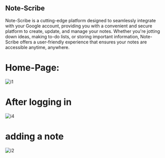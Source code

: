 ## Note-Scribe

Note-Scribe is a cutting-edge platform designed to seamlessly integrate with your Google account, providing you with a convenient and secure platform to create, update, and manage your notes.
Whether you're jotting down ideas, making to-do lists, or storing important information, Note-Scribe offers a user-friendly experience that ensures your notes are accessible anytime, anywhere.

# Home-Page:

![i1](https://github.com/SumaSreeVemuri/Mind-Script/assets/108190747/23d30add-e091-4cb4-b614-27d9c0e40b5a)

# After logging in 

![i4](https://github.com/SumaSreeVemuri/Mind-Script/assets/108190747/d51668ae-4edf-455b-a426-226e4f620b06)

# adding a note
![i2](https://github.com/SumaSreeVemuri/Mind-Script/assets/108190747/2b73d298-3514-45a7-b3cd-3dc827f9a671)
